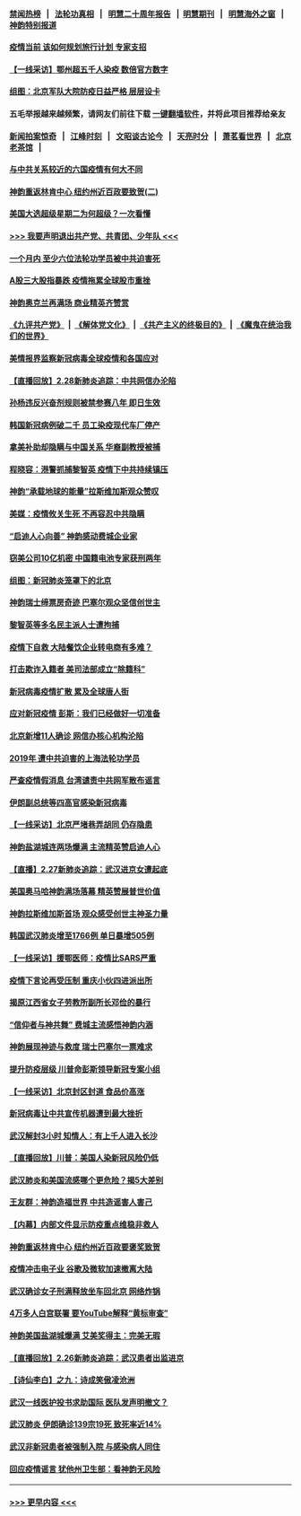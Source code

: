 #### [禁闻热榜](热点新闻.md?=0)  &nbsp;&nbsp;|&nbsp;&nbsp; [法轮功真相](https://github.com/gfw-breaker/truth/blob/master/README.md?=0) &nbsp;&nbsp;|&nbsp;&nbsp; [明慧二十周年报告](https://github.com/gfw-breaker/mh-reports/blob/master/README.md?=0) &nbsp;&nbsp;|&nbsp;&nbsp;[明慧期刊](https://github.com/gfw-breaker/mh-qikan) &nbsp;&nbsp;|&nbsp;&nbsp; [明慧海外之窗](https://github.com/gfw-breaker/mh-news/blob/master/README.md?=0) &nbsp;&nbsp;|&nbsp;&nbsp; [神韵特别报道](https://github.com/gfw-breaker/mh-news/blob/master/shenyun.md?=0)
#### [疫情当前 该如何规划旅行计划 专家支招](../pages/nf4514/n11903865.md?t=02291431) 
#### [【一线采访】鄂州超五千人染疫 数倍官方数字](../pages/nf4514/n11903700.md?t=02291431) 
#### [组图：北京军队大院防疫日益严格 层层设卡](../pages/nf4514/n11903611.md?t=02291431) 
#### 五毛举报越来越频繁，请网友们前往下载 [一键翻墙软件](https://github.com/gfw-breaker/ssr-accounts)，并将此项目推荐给亲友
#### [新闻拍案惊奇](https://github.com/gfw-breaker/banned-news/blob/master/pages/link4.md) &nbsp;&nbsp;|&nbsp;&nbsp; [江峰时刻](https://github.com/gfw-breaker/banned-news/blob/master/pages/link4.md) &nbsp;&nbsp;|&nbsp;&nbsp; [文昭谈古论今](https://github.com/gfw-breaker/banned-news/blob/master/pages/link4.md) &nbsp;&nbsp;|&nbsp;&nbsp; [天亮时分](https://github.com/gfw-breaker/banned-news/blob/master/pages/link4.md) &nbsp;&nbsp;|&nbsp;&nbsp; [萧茗看世界](https://github.com/gfw-breaker/banned-news/blob/master/pages/link4.md) &nbsp;&nbsp;|&nbsp;&nbsp; [北京老茶馆](https://github.com/gfw-breaker/banned-news/blob/master/pages/link4.md) &nbsp;&nbsp;|&nbsp;&nbsp; 
#### [与中共关系较近的六国疫情有何大不同](../pages/nf4514/n11903440.md?t=02291431) 
#### [神韵重返林肯中心 纽约州近百政要致贺(二)](../pages/nf4514/n11897500.md?t=02291431) 
#### [美国大选超级星期二为何超级？一次看懂](../pages/nf4514/n11903490.md?t=02291431) 
#### [>>> 我要声明退出共产党、共青团、少年队 <<<](https://github.com/begood0513/goodnews/blob/master/quit/letter.md) 
#### [一个月内 至少六位法轮功学员被中共迫害死](../pages/nf4514/n11903296.md?t=02291431) 
#### [A股三大股指暴跌 疫情拖累全球股市重挫](../pages/nf4514/n11903257.md?t=02291431) 
#### [神韵奥克兰再满场 商业精英齐赞赏](../pages/nf4514/n11903372.md?t=02291431) 
#### [《九评共产党》](https://github.com/begood0513/9ping.md/blob/master/README.md) &nbsp;|&nbsp; [《解体党文化》](../../../../jtdwh.md/blob/master/README.md)  &nbsp;|&nbsp; [《共产主义的终极目的》](../../../../gczydzjmd.md/blob/master/README.md) &nbsp;|&nbsp; [《魔鬼在统治我们的世界》](../../../../mgztzwmdsj.md/blob/master/README.md) 
#### [美情报界监察新冠病毒全球疫情和各国应对](../pages/nf4514/n11903098.md?t=02291431) 
#### [【直播回放】2.28新肺炎追踪：中共网信办沦陷](../pages/nf4514/n11902975.md?t=02291431) 
#### [孙杨违反兴奋剂规则被禁参赛八年 即日生效](../pages/nf4514/n11902928.md?t=02291431) 
#### [韩国新冠病例破二千 员工染疫现代车厂停产](../pages/nf4514/n11902630.md?t=02291431) 
#### [拿美补助却隐瞒与中国关系 华裔副教授被捕](../pages/nf4514/n11901687.md?t=02291431) 
#### [程晓容：港警抓捕黎智英 疫情下中共持续镇压](../pages/nf4514/n11902595.md?t=02291431) 
#### [神韵“承载地球的能量”拉斯维加斯观众赞叹](../pages/nf4514/n11902489.md?t=02291431) 
#### [美媒：疫情攸关生死 不再容忍中共隐瞒](../pages/nf4514/n11901694.md?t=02291431) 
#### [“启迪人心向善” 神韵感动费城企业家](../pages/nf4514/n11902335.md?t=02291431) 
#### [窃美公司10亿机密 中国籍电池专家获刑两年](../pages/nf4514/n11901996.md?t=02291431) 
#### [组图：新冠肺炎笼罩下的北京](../pages/nf4514/n11901202.md?t=02291431) 
#### [神韵瑞士缔票房奇迹 巴塞尔观众坚信创世主](../pages/nf4514/n11901860.md?t=02291431) 
#### [黎智英等多名民主派人士遭拘捕](../pages/nf4514/n11901691.md?t=02291431) 
#### [疫情下自救 大陆餐饮企业转电商有多难？](../pages/nf4514/n11901489.md?t=02291431) 
#### [打击欺诈入籍者 美司法部成立“除籍科”](../pages/nf4514/n11901364.md?t=02291431) 
#### [新冠病毒疫情扩散 累及全球唐人街](../pages/nf4514/n11901276.md?t=02291431) 
#### [应对新冠疫情 彭斯：我们已经做好一切准备](../pages/nf4514/n11901268.md?t=02291431) 
#### [北京新增11人确诊 网信办核心机构沦陷](../pages/nf4514/n11901041.md?t=02291431) 
#### [2019年 遭中共迫害的上海法轮功学员](../pages/nf4514/n11900714.md?t=02291431) 
#### [严查疫情假消息 台湾谴责中共网军散布谣言](../pages/nf4514/n11900739.md?t=02291431) 
#### [伊朗副总统等四高官感染新冠病毒](../pages/nf4514/n11900818.md?t=02291431) 
#### [【一线采访】北京严堵巷弄胡同 仍存隐患](../pages/nf4514/n11900723.md?t=02291431) 
#### [神韵盐湖城连两场爆满 主流精英赞启迪人心](../pages/nf4514/n11900603.md?t=02291431) 
#### [【直播】2.27新肺炎追踪：武汉进京女遭起底](../pages/nf4514/n11900415.md?t=02291431) 
#### [美国奥马哈神韵满场落幕 精英赞展普世价值](../pages/nf4514/n11900565.md?t=02291431) 
#### [神韵拉斯维加斯首场 观众感受创世主神圣力量](../pages/nf4514/n11900294.md?t=02291431) 
#### [韩国武汉肺炎增至1766例 单日暴增505例](../pages/nf4514/n11899748.md?t=02291431) 
#### [【一线采访】援鄂医师：疫情比SARS严重](../pages/nf4514/n11899583.md?t=02291431) 
#### [疫情下言论再受压制 重庆小伙四进派出所](../pages/nf4514/n11899264.md?t=02291431) 
#### [揭原江西省女子劳教所副所长邓俭的暴行](../pages/nf4514/n11898252.md?t=02291431) 
#### [“信仰者与神共舞” 费城主流感悟神韵内涵](../pages/nf4514/n11899302.md?t=02291431) 
#### [神韵展现神迹与救度 瑞士巴塞尔一票难求](../pages/nf4514/n11899191.md?t=02291431) 
#### [提升防疫层级 川普命彭斯领导新冠专案小组](../pages/nf4514/n11898934.md?t=02291431) 
#### [【一线采访】北京封区封道 食品价高涨](../pages/nf4514/n11898771.md?t=02291431) 
#### [新冠病毒让中共宣传机器遭到最大挫折](../pages/nf4514/n11898739.md?t=02291431) 
#### [武汉解封3小时 知情人：有上千人进入长沙](../pages/nf4514/n11898505.md?t=02291431) 
#### [【直播回放】川普：美国人染新冠风险仍低](../pages/nf4514/n11898088.md?t=02291431) 
#### [武汉肺炎和美国流感哪个更危险？揭5大差别](../pages/nf4514/n11888203.md?t=02291431) 
#### [王友群：神韵造福世界 中共造谣害人害己](../pages/nf4514/n11894895.md?t=02291431) 
#### [【内幕】内部文件显示防疫重点维稳非救人](../pages/nf4514/n11896183.md?t=02291431) 
#### [神韵重返林肯中心 纽约州近百政要褒奖致贺](../pages/nf4514/n11893366.md?t=02291431) 
#### [疫情冲击电子业 谷歌及微软加速撤离大陆](../pages/nf4514/n11898078.md?t=02291431) 
#### [武汉确诊女子刑满释放坐车回北京 网络炸锅](../pages/nf4514/n11897989.md?t=02291431) 
#### [4万多人白宫联署 要YouTube解释“黄标审查”](../pages/nf4514/n11897803.md?t=02291431) 
#### [神韵美国盐湖城爆满 艾美奖得主：完美无瑕](../pages/nf4514/n11897949.md?t=02291431) 
#### [【直播回放】2.26新肺炎追踪：武汉患者出监进京](../pages/nf4514/n11897551.md?t=02291431) 
#### [【诗仙李白】之九：诗成笑傲凌沧洲](../pages/nf4514/n11885478.md?t=02291431) 
#### [武汉一线医护投书求助国际 医队发声明撤文？](../pages/nf4514/n11897501.md?t=02291431) 
#### [武汉肺炎 伊朗确诊139宗19死 致死率近14%](../pages/nf4514/n11897547.md?t=02291431) 
#### [武汉非新冠患者被强制入院 与感染病人同住](../pages/nf4514/n11896414.md?t=02291431) 
#### [回应疫情谣言 犹他州卫生部：看神韵无风险](../pages/nf4514/n11896078.md?t=02291431) 

----
#### [ >>> 更早内容 <<< ](../indexes/nf4514-earlier.md)
